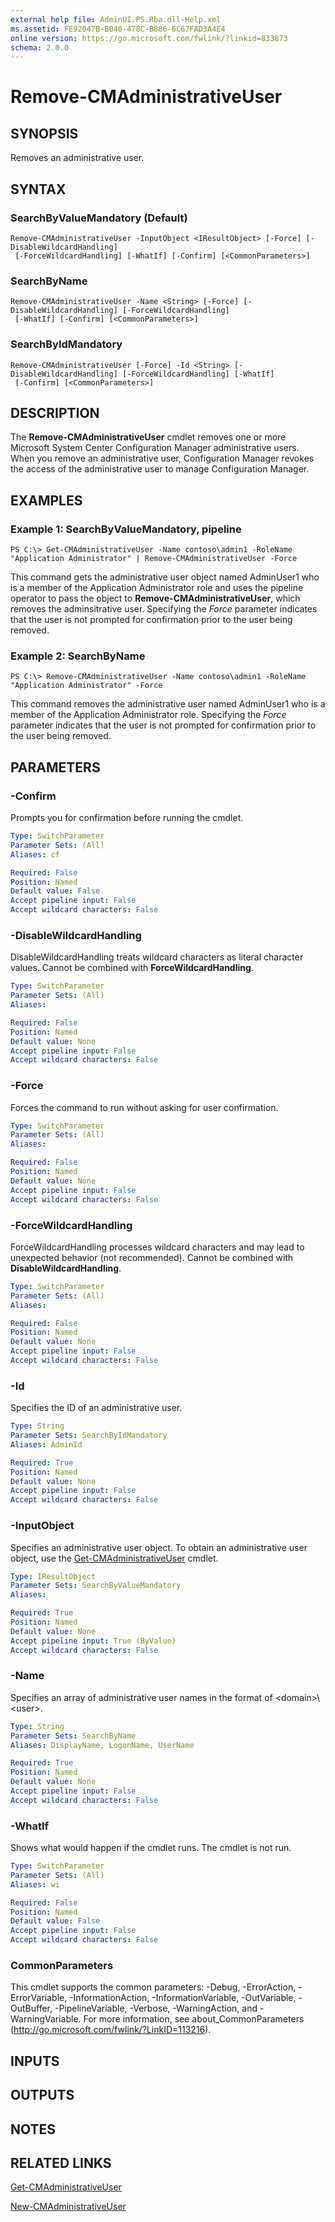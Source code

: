 ```yaml
---
external help file: AdminUI.PS.Rba.dll-Help.xml
ms.assetid: FE92047B-B040-478C-B886-6C67FAD3A4E4
online version: https://go.microsoft.com/fwlink/?linkid=833873
schema: 2.0.0
---
```


# Remove-CMAdministrativeUser

## SYNOPSIS
Removes an administrative user.

## SYNTAX

### SearchByValueMandatory (Default)
```
Remove-CMAdministrativeUser -InputObject <IResultObject> [-Force] [-DisableWildcardHandling]
 [-ForceWildcardHandling] [-WhatIf] [-Confirm] [<CommonParameters>]
```

### SearchByName
```
Remove-CMAdministrativeUser -Name <String> [-Force] [-DisableWildcardHandling] [-ForceWildcardHandling]
 [-WhatIf] [-Confirm] [<CommonParameters>]
```

### SearchByIdMandatory
```
Remove-CMAdministrativeUser [-Force] -Id <String> [-DisableWildcardHandling] [-ForceWildcardHandling] [-WhatIf]
 [-Confirm] [<CommonParameters>]
```

## DESCRIPTION
The **Remove-CMAdministrativeUser** cmdlet removes one or more Microsoft System Center Configuration Manager administrative users.
When you remove an administrative user, Configuration Manager revokes the access of the administrative user to manage Configuration Manager.

## EXAMPLES

### Example 1: SearchByValueMandatory, pipeline
```
PS C:\> Get-CMAdministrativeUser -Name contoso\admin1 -RoleName "Application Administrator" | Remove-CMAdministrativeUser -Force
```

This command gets the administrative user object named AdminUser1 who is a member of the Application Administrator role and uses the pipeline operator to pass the object to **Remove-CMAdministrativeUser**, which removes the adminsitrative user.
Specifying the *Force* parameter indicates that the user is not prompted for confirmation prior to the user being removed.

### Example 2: SearchByName
```
PS C:\> Remove-CMAdministrativeUser -Name contoso\admin1 -RoleName "Application Administrator" -Force
```

This command removes the administrative user named AdminUser1 who is a member of the Application Administrator role.
Specifying the *Force* parameter indicates that the user is not prompted for confirmation prior to the user being removed.

## PARAMETERS

### -Confirm
Prompts you for confirmation before running the cmdlet.

```yaml
Type: SwitchParameter
Parameter Sets: (All)
Aliases: cf

Required: False
Position: Named
Default value: False
Accept pipeline input: False
Accept wildcard characters: False
```

### -DisableWildcardHandling
DisableWildcardHandling treats wildcard characters as literal character values. Cannot be combined with **ForceWildcardHandling**.

```yaml
Type: SwitchParameter
Parameter Sets: (All)
Aliases: 

Required: False
Position: Named
Default value: None
Accept pipeline input: False
Accept wildcard characters: False
```

### -Force
Forces the command to run without asking for user confirmation.

```yaml
Type: SwitchParameter
Parameter Sets: (All)
Aliases: 

Required: False
Position: Named
Default value: None
Accept pipeline input: False
Accept wildcard characters: False
```

### -ForceWildcardHandling
ForceWildcardHandling processes wildcard characters and may lead to unexpected behavior (not recommended). Cannot be combined with **DisableWildcardHandling**.

```yaml
Type: SwitchParameter
Parameter Sets: (All)
Aliases: 

Required: False
Position: Named
Default value: None
Accept pipeline input: False
Accept wildcard characters: False
```

### -Id
Specifies the ID of an administrative user.

```yaml
Type: String
Parameter Sets: SearchByIdMandatory
Aliases: AdminId

Required: True
Position: Named
Default value: None
Accept pipeline input: False
Accept wildcard characters: False
```

### -InputObject
Specifies an administrative user object.
To obtain an administrative user object, use the [Get-CMAdministrativeUser](./Get-CMAdministrativeUser.md) cmdlet.

```yaml
Type: IResultObject
Parameter Sets: SearchByValueMandatory
Aliases: 

Required: True
Position: Named
Default value: None
Accept pipeline input: True (ByValue)
Accept wildcard characters: False
```

### -Name
Specifies an array of administrative user names in the format of \<domain\>\\\<user\>.

```yaml
Type: String
Parameter Sets: SearchByName
Aliases: DisplayName, LogonName, UserName

Required: True
Position: Named
Default value: None
Accept pipeline input: False
Accept wildcard characters: False
```

### -WhatIf
Shows what would happen if the cmdlet runs.
The cmdlet is not run.

```yaml
Type: SwitchParameter
Parameter Sets: (All)
Aliases: wi

Required: False
Position: Named
Default value: False
Accept pipeline input: False
Accept wildcard characters: False
```

### CommonParameters
This cmdlet supports the common parameters: -Debug, -ErrorAction, -ErrorVariable, -InformationAction, -InformationVariable, -OutVariable, -OutBuffer, -PipelineVariable, -Verbose, -WarningAction, and -WarningVariable. For more information, see about_CommonParameters (http://go.microsoft.com/fwlink/?LinkID=113216).

## INPUTS

## OUTPUTS

## NOTES

## RELATED LINKS

[Get-CMAdministrativeUser](./Get-CMAdministrativeUser.md)

[New-CMAdministrativeUser](./New-CMAdministrativeUser.md)


